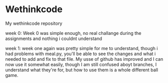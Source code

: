 # Wethinkcode
My wethinkcode repository

week 0:
Week 0 was simple enough, no real challange during the assignments and nothing i couldnt understand

week 1:
week one again was pretty simple for me to understand, though i had problems with meal.py, you'll be able to see the changes and what i needed to add and fix to that file. My usse of github has improved and I can now use it somewhat easily, though I am still confused aboyt branches, I understand what they're for, but how to use them is a whole different ball game.
